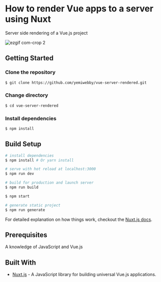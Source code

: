 # How to render Vue apps to a server using Nuxt

Server side rendering of a Vue.js project

![ezgif com-crop 2](https://user-images.githubusercontent.com/19610753/46266831-f33d1e00-c529-11e8-9360-6d6a1c18853d.gif)

## Getting Started

### Clone the repository
```bash
$ git clone https://github.com/yemiwebby/vue-server-rendered.git
```

### Change directory
```bash
$ cd vue-server-rendered
```

### Install dependencies
```bash
$ npm install
```


## Build Setup
``` bash
# install dependencies
$ npm install # Or yarn install

# serve with hot reload at localhost:3000
$ npm run dev

# build for production and launch server
$ npm run build

$ npm start

# generate static project
$ npm run generate
```

For detailed explanation on how things work, checkout the [Nuxt.js docs](https://github.com/nuxt/nuxt.js).

## Prerequisites
A knowledge of JavaScript and Vue.js

## Built With
* [Nuxt.js](https://nuxtjs.org/) - A JavaScript library for building universal Vue.js applications.